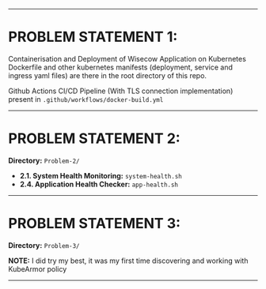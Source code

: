 
---

# PROBLEM STATEMENT 1:
Containerisation and Deployment of Wisecow Application on Kubernetes  
Dockerfile and other kubernetes manifests (deployment, service and ingress yaml files) are there in the root directory of this repo.  

Github Actions CI/CD Pipeline (With TLS connection implementation) present in `.github/workflows/docker-build.yml`

---

# PROBLEM STATEMENT 2:
**Directory:** `Problem-2/`  

- **2.1. System Health Monitoring:** `system-health.sh`  
- **2.4. Application Health Checker:** `app-health.sh`

---

# PROBLEM STATEMENT 3:
**Directory:** `Problem-3/`  

**NOTE:** I did try my best, it was my first time discovering and working with KubeArmor policy

---
